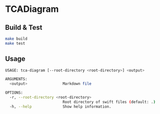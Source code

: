 # TCADiagram

## Build & Test

```sh
make build
make test
```

## Usage

```sh
USAGE: tca-diagram [--root-directory <root-directory>] <output>

ARGUMENTS:
  <output>                Markdown file

OPTIONS:
  -r, --root-directory <root-directory>
                          Root directory of swift files (default: .)
  -h, --help              Show help information.
```
